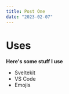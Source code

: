 ```yaml
---
title: Post One
date: "2023-02-07"
---
```


# Uses

**Here's some stuff I use**

- Sveltekit
- VS Code
- Emojis
